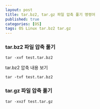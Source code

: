 ```yaml
---
layout: post
title: tar.bz2, tar.gz 파일 압축 풀기 명령어
published: true
categories: [OS]
tags: OS Linux tar.bz2 tar.gz
---
```

### tar.bz2 파일 압축 풀기

```
tar -xvf test.tar.bz2
```
  
  
tar.bz2 압축 내용 보기  
```
tar -tvf test.tar.bz2
```
  
  
  
### tar.gz 파일 압축 풀기
  
```
tar -xvzf test.tar.gz
```
